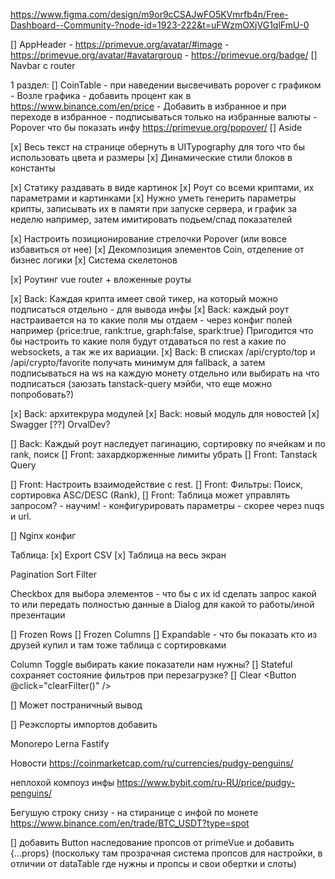 https://www.figma.com/design/m9or9cCSAJwFO5KVmrfb4n/Free-Dashboard--Community-?node-id=1923-222&t=uFWzmOXjVG1qlFmU-0




[] AppHeader
    - https://primevue.org/avatar/#image
    - https://primevue.org/avatar/#avatargroup
    - https://primevue.org/badge/
[] Navbar c router

1 раздел:
[] CoinTable - при наведении высвечивать popover c графиком
    - Возле графика - добавить процент как в https://www.binance.com/en/price
    - Добавить в избранное и при переходе в избранное - подписываться только на избранные валюты
    - Popover что бы показать инфу https://primevue.org/popover/
[] Aside


[х] Весь текст на странице обернуть в UITypography для того что бы использовать цвета и размеры
[x] Динамические стили блоков в константы

[х] Статику раздавать в виде картинок
[x] Роут со всеми криптами, их параметрами и картинками
[x] Нужно уметь генерить параметры крипты, записывать их в памяти при запуске сервера, и график за неделю например, затем имитировать подьем/спад показателей

[х] Настроить позиционирование стрелочки Popover (или вовсе избавиться от нее)
[x] Декомпозиция элементов Coin, отделение от бизнес логики
[x] Система скелетонов

[x] Роутинг vue router + вложенные роуты

[x] Back: Каждая крипта имеет свой тикер, на который можно подписаться отдельно - для вывода инфы
[x] Back: каждый роут настраивается на то какие поля мы отдаем - через конфиг полей например {price:true, rank:true, graph:false, spark:true}
    Пригодится что бы настроить то какие поля будут отдаваться по rest а какие по websockets, а так же их вариации.
[x] Back: В списках /api/crypto/top и /api/crypto/favorite получать минимум для fallback, а затем подписываться на ws на каждую монету  отдельно или выбирать на что подписаться (заюзать tanstack-query мэйби, что еще можно попробовать?)

[x] Back: архитекрура модулей
[x] Back: новый модуль для новостей
[x] Swagger
[??] OrvalDev?

[] Back: Каждый роут наследует пагинацию, сортировку по ячейкам и по rank, поиск
[] Front: захардкорженные лимиты убрать
[] Front: Tanstack Query

[] Front: Настроить взаимодействие с rest.
[] Front: Фильтры: Поиск, сортировка ASC/DESC (Rank), 
[] Front: Таблица может управлять запросом? - научим! - конфигурировать параметры - скорее через nuqs и url.
 
[] Nginx конфиг

Таблица:
[x] Export CSV 
[х] Таблица на весь экран

Pagination
Sort
Filter

Checkbox для выбора элементов - что бы с их id сделать запрос какой то или передать полностью данные в Dialog для какой то работы/иной презентации

[] Frozen Rows
[] Frozen Columns
[] Expandable - что бы показать кто из друзей купил и там тоже таблица с сортировками

Column Toggle выбирать какие показатели нам нужны?
[] Stateful сохраняет состояние фильтров при перезагрузке?
[] Clear <Button @click="clearFilter()" />

[] Может постраничный вывод

[] Реэкспорты импортов добавить
 
Monorepo
Lerna
Fastify

Новости
https://coinmarketcap.com/ru/currencies/pudgy-penguins/

неплохой компоуз инфы
https://www.bybit.com/ru-RU/price/pudgy-penguins/

Бегушую строку снизу - на стиранице с инфой по монете
https://www.binance.com/en/trade/BTC_USDT?type=spot

[] добавить Button наследование пропсов от primeVue и добавить {...props} (поскольку там прозрачная система пропсов для настройки, в отличии от dataTable где нужны и пропсы и свои обертки и слоты)